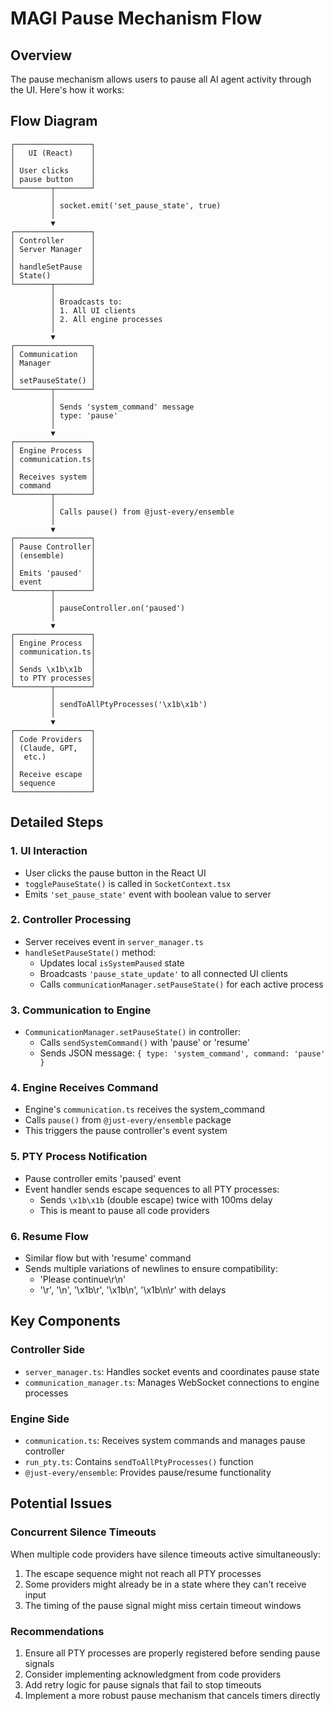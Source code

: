 # MAGI Pause Mechanism Flow

## Overview
The pause mechanism allows users to pause all AI agent activity through the UI. Here's how it works:

## Flow Diagram

```
┌─────────────────┐
│   UI (React)    │
│                 │
│ User clicks     │
│ pause button    │
└────────┬────────┘
         │
         │ socket.emit('set_pause_state', true)
         │
         ▼
┌─────────────────┐
│ Controller      │
│ Server Manager  │
│                 │
│ handleSetPause  │
│ State()         │
└────────┬────────┘
         │
         │ Broadcasts to:
         │ 1. All UI clients
         │ 2. All engine processes
         │
         ▼
┌─────────────────┐
│ Communication   │
│ Manager         │
│                 │
│ setPauseState() │
└────────┬────────┘
         │
         │ Sends 'system_command' message
         │ type: 'pause'
         │
         ▼
┌─────────────────┐
│ Engine Process  │
│ communication.ts│
│                 │
│ Receives system │
│ command         │
└────────┬────────┘
         │
         │ Calls pause() from @just-every/ensemble
         │
         ▼
┌─────────────────┐
│ Pause Controller│
│ (ensemble)      │
│                 │
│ Emits 'paused'  │
│ event           │
└────────┬────────┘
         │
         │ pauseController.on('paused')
         │
         ▼
┌─────────────────┐
│ Engine Process  │
│ communication.ts│
│                 │
│ Sends \x1b\x1b  │
│ to PTY processes│
└────────┬────────┘
         │
         │ sendToAllPtyProcesses('\x1b\x1b')
         │
         ▼
┌─────────────────┐
│ Code Providers  │
│ (Claude, GPT,   │
│  etc.)          │
│                 │
│ Receive escape  │
│ sequence        │
└─────────────────┘
```

## Detailed Steps

### 1. UI Interaction
- User clicks the pause button in the React UI
- `togglePauseState()` is called in `SocketContext.tsx`
- Emits `'set_pause_state'` event with boolean value to server

### 2. Controller Processing
- Server receives event in `server_manager.ts`
- `handleSetPauseState()` method:
  - Updates local `isSystemPaused` state
  - Broadcasts `'pause_state_update'` to all connected UI clients
  - Calls `communicationManager.setPauseState()` for each active process

### 3. Communication to Engine
- `CommunicationManager.setPauseState()` in controller:
  - Calls `sendSystemCommand()` with 'pause' or 'resume'
  - Sends JSON message: `{ type: 'system_command', command: 'pause' }`

### 4. Engine Receives Command
- Engine's `communication.ts` receives the system_command
- Calls `pause()` from `@just-every/ensemble` package
- This triggers the pause controller's event system

### 5. PTY Process Notification
- Pause controller emits 'paused' event
- Event handler sends escape sequences to all PTY processes:
  - Sends `\x1b\x1b` (double escape) twice with 100ms delay
  - This is meant to pause all code providers

### 6. Resume Flow
- Similar flow but with 'resume' command
- Sends multiple variations of newlines to ensure compatibility:
  - 'Please continue\r\n'
  - '\r', '\n', '\x1b\r', '\x1b\n', '\x1b\n\r' with delays

## Key Components

### Controller Side
- `server_manager.ts`: Handles socket events and coordinates pause state
- `communication_manager.ts`: Manages WebSocket connections to engine processes

### Engine Side
- `communication.ts`: Receives system commands and manages pause controller
- `run_pty.ts`: Contains `sendToAllPtyProcesses()` function
- `@just-every/ensemble`: Provides pause/resume functionality

## Potential Issues

### Concurrent Silence Timeouts
When multiple code providers have silence timeouts active simultaneously:
1. The escape sequence might not reach all PTY processes
2. Some providers might already be in a state where they can't receive input
3. The timing of the pause signal might miss certain timeout windows

### Recommendations
1. Ensure all PTY processes are properly registered before sending pause signals
2. Consider implementing acknowledgment from code providers
3. Add retry logic for pause signals that fail to stop timeouts
4. Implement a more robust pause mechanism that cancels timers directly
